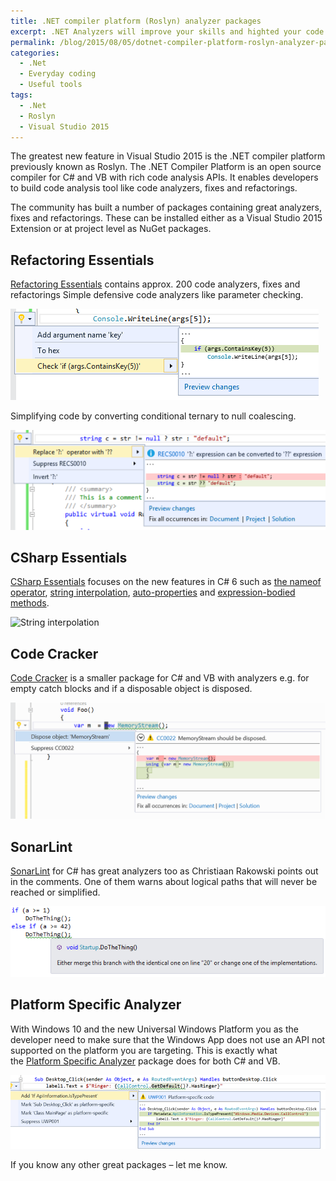 ```yaml
---
title: .NET compiler platform (Roslyn) analyzer packages
excerpt: .NET Analyzers will improve your skills and highted your code quality
permalink: /blog/2015/08/05/dotnet-compiler-platform-roslyn-analyzer-packages/
categories:
  - .Net
  - Everyday coding
  - Useful tools
tags:
  - .Net
  - Roslyn
  - Visual Studio 2015
---
```

The greatest new feature in Visual Studio 2015 is the .NET compiler platform previously known as Roslyn. The .NET Compiler Platform is an open source compiler for C# and VB with rich code analysis APIs. It enables developers to build code analysis tool like code analyzers, fixes and refactorings.

The community has built a number of packages containing great analyzers, fixes and refactorings. These can be installed either as a Visual Studio 2015 Extension or at project level as NuGet packages.

## Refactoring Essentials

[Refactoring Essentials](http://vsrefactoringessentials.com/) contains approx. 200 code analyzers, fixes and refactorings
Simple defensive code analyzers like parameter checking.

![Parameter checking](/wp-content/uploads/Roslyn_CheckDictionaryKeyValueCodeRefactoring.png)

Simplifying code by converting conditional ternary to null coalescing.

![conditional ternary to null coalescing](/wp-content/uploads/Roslyn_ConvertConditionalTernaryToNullCoalescingAnalyzer-550x174.png)
## CSharp Essentials

[CSharp Essentials](https://github.com/DustinCampbell/CSharpEssentials) focuses on the new features in C# 6 such as [the nameof operator](/blog/2015/01/08/the-nameof-operator/), [string interpolation](/blog/2015/01/09/awesome-string-formatting/), [auto-properties](/blog/2015/01/15/auto-property-initializers/) and [expression-bodied methods](/blog/2015/01/13/expression-bodied-methods/).

![String interpolation](http://www.lybecker.com/blog/wp-content/uploads/Roslyn_StringInterpolation.jpg)

## Code Cracker

[Code Cracker](http://code-cracker.github.io/) is a smaller package for C# and VB with analyzers e.g. for empty catch blocks and if a disposable object is disposed.

![Disposable](/wp-content/uploads/Roslyn_Disposable.png)

## SonarLint

[SonarLint](http://vs.sonarlint.org/) for C# has great analyzers too as Christiaan Rakowski points out in the comments. One of them warns about logical paths that will never be reached or simplified.

![Conditional structure](/wp-content/uploads/Roslyn_conditionalstructure.png)

## Platform Specific Analyzer

With Windows 10 and the new Universal Windows Platform you as the developer need to make sure that the Windows App does not use an API not supported on the platform you are targeting. This is exactly what the [Platform Specific Analyzer](https://github.com/ljw1004/blog/tree/master/Analyzers/PlatformSpecificAnalyzer) package does for both C# and VB.

![Platform specific](/wp-content/uploads/Roslyn_PlatformSpecific.png)

If you know any other great packages – let me know.
